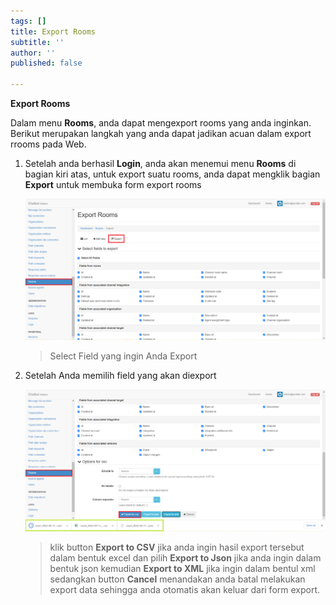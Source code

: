 ```yaml
---
tags: []
title: Export Rooms
subtitle: ''
author: ''
published: false

---
```

**Export Rooms**

Dalam menu **Rooms**, anda dapat mengexport rooms yang anda inginkan. Berikut merupakan langkah yang anda dapat jadikan acuan dalam export rrooms pada Web.

1. Setelah anda berhasil **Login**, anda akan menemui menu **Rooms** di bagian kiri atas, untuk export suatu rooms, anda dapat mengklik bagian **Export** untuk membuka form export rooms

   ![](/uploads/rooms8.PNG)

   > Select Field yang ingin Anda Export
2. Setelah Anda memilih field yang akan diexport

   ![](/uploads/rooms9.PNG)

   > klik button **Export to CSV** jika anda ingin hasil export tersebut dalam bentuk excel dan pilih **Export to Json** jika anda ingin dalam bentuk json kemudian **Export to XML** jika ingin dalam bentul xml sedangkan button **Cancel** menandakan anda batal melakukan export data sehingga anda otomatis akan keluar dari form export.